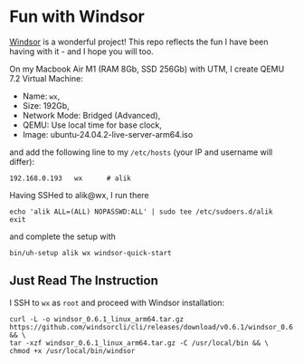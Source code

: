 # Fun with Windsor

[Windsor](https://windsorcli.github.io/v0.6.1) is a wonderful project! This repo reflects the fun I have been having with it - and I hope you will too.

On my Macbook Air M1 (RAM 8Gb, SSD 256Gb) with UTM, I create QEMU 7.2 Virtual Machine:

- Name: `wx`,
- Size: 192Gb,
- Network Mode: Bridged (Advanced),
- QEMU: Use local time for base clock,
- Image: ubuntu-24.04.2-live-server-arm64.iso

and add the following line to my `/etc/hosts` (your IP and username will differ):

```
192.168.0.193   wx      # alik
```

Having SSHed to alik@wx, I run there

```
echo 'alik ALL=(ALL) NOPASSWD:ALL' | sudo tee /etc/sudoers.d/alik
exit
```

and complete the setup with

```
bin/uh-setup alik wx windsor-quick-start
```

## Just Read The Instruction

I SSH to `wx` as `root` and proceed with Windsor installation:

```
curl -L -o windsor_0.6.1_linux_arm64.tar.gz https://github.com/windsorcli/cli/releases/download/v0.6.1/windsor_0.6.1_linux_arm64.tar.gz && \
tar -xzf windsor_0.6.1_linux_arm64.tar.gz -C /usr/local/bin && \
chmod +x /usr/local/bin/windsor
```
